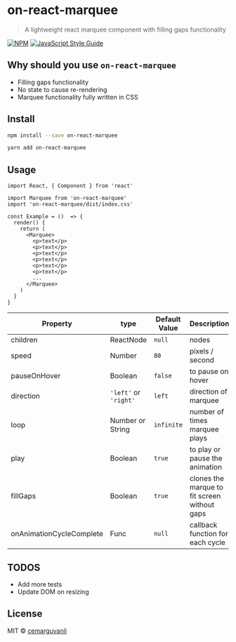 # on-react-marquee

> A lightweight react marquee component with filling gaps functionality

[![NPM](https://img.shields.io/npm/v/on-react-marquee.svg)](https://www.npmjs.com/package/on-react-marquee) [![JavaScript Style Guide](https://img.shields.io/badge/code_style-standard-brightgreen.svg)](https://standardjs.com)

## Why should you use `on-react-marquee`
- Filling gaps functionality
- No state to cause re-rendering
- Marquee functionality fully written in CSS

## Install

```bash
npm install --save on-react-marquee
```
```bash
yarn add on-react-marquee
```

## Usage

```tsx
import React, { Component } from 'react'

import Marquee from 'on-react-marquee'
import 'on-react-marquee/dist/index.css'

const Example = ()  => {
  render() {
    return (
      <Marquee>
        <p>text</p>
        <p>text</p>
        <p>text</p>
        <p>text</p>
        <p>text</p>
        <p>text</p>
        ...
      </Marquee>
    )
  }
}
```

| Property                 | type                  | Default Value | Description                                  |
|--------------------------|-----------------------|---------------|----------------------------------------------|
| children                 | ReactNode             | `null`        | nodes                                        |
| speed                    | Number                | `80`          | pixels / second                              |
| pauseOnHover             | Boolean               | `false`       | to pause on hover                            |
| direction                | `'left'` or `'right'` | `left`        | direction of marquee                         |
| loop                     | Number or String      | `infinite`    | number of times marquee plays                |
| play                     | Boolean               | `true`        | to play or pause the animation               |
| fillGaps                 | Boolean               | `true`        | clones the marque to fit screen without gaps |
| onAnimationCycleComplete | Func                  | `null`        | callback function for each cycle             |


## TODOS
- Add more tests
- Update DOM on resizing

## License

MIT © [cemarguvanli](https://github.com/cemarguvanli)
